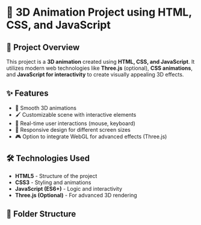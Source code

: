 # 🎨 3D Animation Project using HTML, CSS, and JavaScript

## 📌 Project Overview
This project is a **3D animation** created using **HTML, CSS, and JavaScript**. It utilizes modern web technologies like **Three.js** (optional), **CSS animations**, and **JavaScript for interactivity** to create visually appealing 3D effects.

## ✨ Features
- 🎥 Smooth 3D animations
- 🖌️ Customizable scene with interactive elements
- 🔄 Real-time user interactions (mouse, keyboard)
- 📱 Responsive design for different screen sizes
- 🎮 Option to integrate WebGL for advanced effects (Three.js)

## 🛠️ Technologies Used
- **HTML5** - Structure of the project
- **CSS3** - Styling and animations
- **JavaScript (ES6+)** - Logic and interactivity
- **Three.js (Optional)** - For advanced 3D rendering

## 📂 Folder Structure
